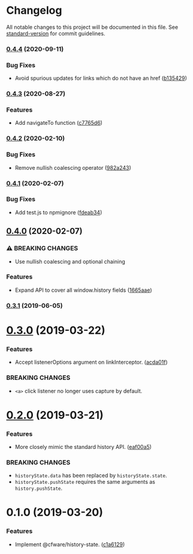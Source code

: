 # Changelog

All notable changes to this project will be documented in this file. See [standard-version](https://github.com/conventional-changelog/standard-version) for commit guidelines.

### [0.4.4](https://github.com/cfware/history-state/compare/v0.4.3...v0.4.4) (2020-09-11)


### Bug Fixes

* Avoid spurious updates for links which do not have an href ([b135429](https://github.com/cfware/history-state/commit/b135429245987780c387e81a8e3d4f6b79a1005d))

### [0.4.3](https://github.com/cfware/history-state/compare/v0.4.2...v0.4.3) (2020-08-27)


### Features

* Add navigateTo function ([c7765d6](https://github.com/cfware/history-state/commit/c7765d6c3ddd0c8acf29eeb3e5902fb688a06a31))

### [0.4.2](https://github.com/cfware/history-state/compare/v0.4.1...v0.4.2) (2020-02-10)


### Bug Fixes

* Remove nullish coalescing operator ([982a243](https://github.com/cfware/history-state/commit/982a243c75d4fedc58659b930946d898851d21e1))

### [0.4.1](https://github.com/cfware/history-state/compare/v0.4.0...v0.4.1) (2020-02-07)


### Bug Fixes

* Add test.js to npmignore ([fdeab34](https://github.com/cfware/history-state/commit/fdeab34fef43fb2d68eb9a7fcc60753e92ab14ed))

## [0.4.0](https://github.com/cfware/history-state/compare/v0.3.1...v0.4.0) (2020-02-07)


### ⚠ BREAKING CHANGES

* Use nullish coalescing and optional chaining

### Features

* Expand API to cover all window.history fields ([1665aae](https://github.com/cfware/history-state/commit/1665aae23029348e6aeaf295ae87fcc5a6d2199e))

### [0.3.1](https://github.com/cfware/history-state/compare/v0.3.0...v0.3.1) (2019-06-05)



# [0.3.0](https://github.com/cfware/history-state/compare/v0.2.0...v0.3.0) (2019-03-22)


### Features

* Accept listenerOptions argument on linkInterceptor. ([acda01f](https://github.com/cfware/history-state/commit/acda01f))


### BREAKING CHANGES

* `<a>` click listener no longer uses capture by default.



# [0.2.0](https://github.com/cfware/history-state/compare/v0.1.0...v0.2.0) (2019-03-21)


### Features

* More closely mimic the standard history API. ([eaf00a5](https://github.com/cfware/history-state/commit/eaf00a5))


### BREAKING CHANGES

* `historyState.data` has been replaced by
`historyState.state`.
* `historyState.pushState` requires the same arguments as
`history.pushState`.



# 0.1.0 (2019-03-20)


### Features

* Implement @cfware/history-state. ([c1a6129](https://github.com/cfware/history-state/commit/c1a6129))
